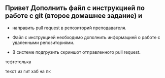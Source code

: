 ## Привет Дополнить файл с инструкцией по работе с git (второе домашнее задание) и 

* направить pull request в репозиторий преподавателя.

* Файл с инструкцией необходимо дополнить информацией о работе с удаленными репозиториями.
* В системе подгрузить скриншот отправленного pull request.

тефтетелька

текст из гит хаб на пк
